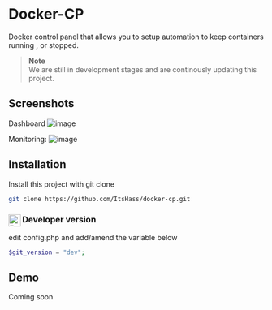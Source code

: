 # Docker-CP
Docker control panel that allows you to setup automation to keep containers running , or stopped.

> **Note**\
> We are still in development stages and are continously updating this project.


## Screenshots
Dashboard
![image](https://github.com/ItsHass/docker-cp/assets/88739447/0e29ec9e-eb8c-458c-9beb-a8b83d713dab)

Monitoring:
![image](https://github.com/ItsHass/docker-cp/assets/88739447/bbe5a37c-46de-48e9-a06a-c339ae9561a1)


## Installation

Install this project with git clone

```bash
git clone https://github.com/ItsHass/docker-cp.git
```

### Developer version <img src="https://cdn.simpleicons.org/php/000/fff" alt="Php" align=left width=24 height=24>
edit config.php and add/amend the variable below

```php
$git_version = "dev";
```

## Demo

Coming soon


